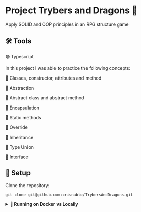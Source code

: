 # Project Trybers and Dragons :dragon:

Apply SOLID and OOP principles in an RPG structure game

## :hammer_and_wrench: Tools

:green_circle: Typescript

In this project I was able to practice the following concepts:

:large_blue_circle: Classes, constructor, attributes and method
<br>

:large_blue_circle: Abstraction
<br>

:large_blue_circle: Abstract class and abstract method
<br>

:large_blue_circle: Encapsulation
<br>

:large_blue_circle: Static methods
<br>

:large_blue_circle: Override
<br>

:large_blue_circle: Inheritance
<br>

:large_blue_circle: Type Union
<br>

:large_blue_circle: Interface

## :wrench:  Setup

Clone the repository:

```
git clone git@github.com:crisnabto/TrybersAndDragons.git
```

<details>
  <summary><strong>🐋 Running on Docker vs Locally</strong></summary><br />
  
  ## On Docker

  > :information_source: Run the `node` service with the command `docker-compose up -d`.
  
  - These services will initialize a container named `trybers_and_dragons`.
  
  - From here you can run the `trybers_and_dragons` container via CLI or open it in VS Code..
  
  > :information_source: Use the command `docker exec -it trybers_and_dragons bash`.

  - It will give you access to the interactive terminal of the container created by compose, which is running in the background.

  > :information_source:  Install dependencies [**If any**] with `npm install` 
    
  - **⚠ Attention:** If you choose to use Docker, **ALL** commands available in `package.json` (npm start, npm test, npm run dev, ...) must be executed **INSIDE** the container, i.e., in the terminal that appears after executing the `docker exec` command mentioned above. 
  
---
  
  ## Without Docker
  
  > Install dependencies [**If any**] with `npm install

  ✨ **Tip:** To run the project in this way, you must have `Node` installed on your computer.

  ✨ **Tip:** The project expects the `Node` version used to be 16.

  <br/>
</details>


<!-- Olá, Tryber!
Esse é apenas um arquivo inicial para o README do seu projeto no qual você pode customizar e reutilizar todas as vezes que for executar o trybe-publisher.

Para deixá-lo com a sua cara, basta alterar o seguinte arquivo da sua máquina: ~/.student-repo-publisher/custom/_NEW_README.md

É essencial que você preencha esse documento por conta própria, ok?
Não deixe de usar nossas dicas de escrita de README de projetos, e deixe sua criatividade brilhar!
:warning: IMPORTANTE: você precisa deixar nítido:
- quais arquivos/pastas foram desenvolvidos por você; 
- quais arquivos/pastas foram desenvolvidos por outra pessoa estudante;
- quais arquivos/pastas foram desenvolvidos pela Trybe.
-->
